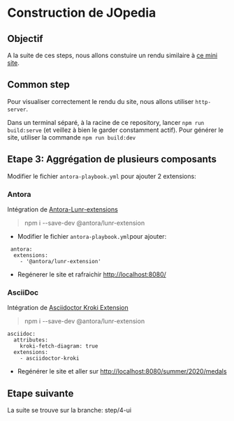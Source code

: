 # Construction de JOpedia

## Objectif

A la suite de ces steps, nous allons constuire un rendu similaire à [ce mini site](https://benjaminparisel.github.io/jopedia/).

## Common step

Pour visualiser correctement le rendu du site, nous allons utiliser `http-server`.

Dans un terminal séparé, à la racine de ce repository, lancer `npm run build:serve` (et veillez à bien le garder constamment actif).
Pour générer le site, utiliser la commande `npm run build:dev`

## Etape 3: Aggrégation de plusieurs composants

Modifier le fichier `antora-playbook.yml` pour ajouter 2 extensions:

### Antora

Intégration de [Antora-Lunr-extensions](https://gitlab.com/antora/antora-lunr-extension)

> npm i --save-dev @antora/lunr-extension

- Modifier le fichier `antora-playbook.yml`pour ajouter:

```
 antora:
  extensions:
    - '@antora/lunr-extension'
```

- Regénerer le site et rafraichir [http://localhost:8080/](http://localhost:8080/)

### AsciiDoc

Intégration de [Asciidoctor Kroki Extension](https://github.com/asciidoctor/asciidoctor-kroki)

> npm i --save-dev @antora/lunr-extension

```
asciidoc:
  attributes:
    kroki-fetch-diagram: true
  extensions:
    - asciidoctor-kroki
```

- Regénérer le site et aller sur [http://localhost:8080/summer/2020/medals](http://localhost:8080/summer/2020/medals)

## Etape suivante

La suite se trouve sur la branche: step/4-ui
